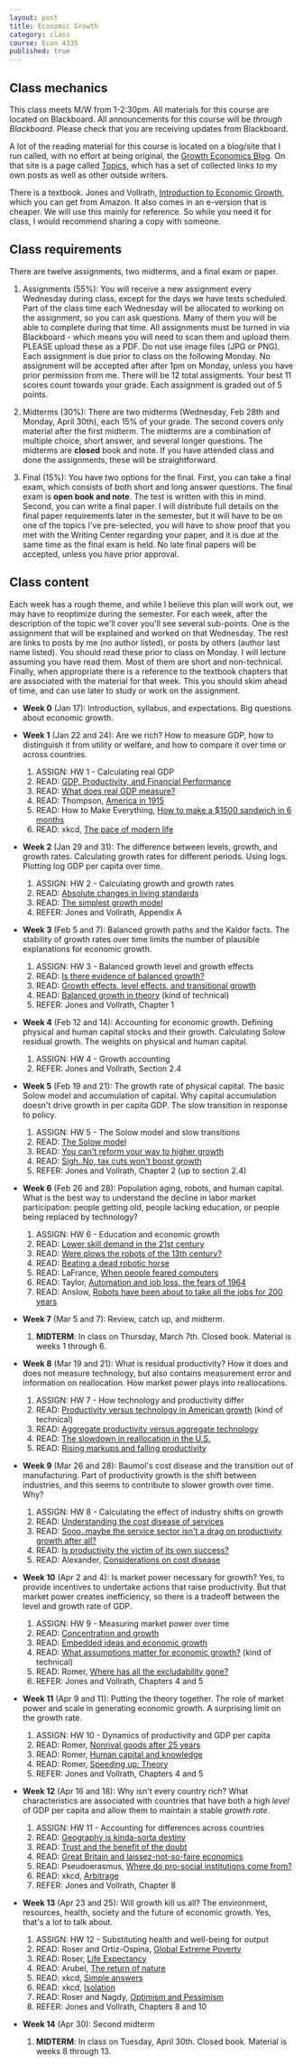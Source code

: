 ```yaml
---
layout: post
title: Economic Growth
category: class
course: Econ 4335
published: true
---
```


## Class mechanics
This class meets M/W from 1-2:30pm. All materials for this course are located on Blackboard. All announcements for this course will be *through Blackboard*. Please check that you are receiving updates from Blackboard.

A lot of the reading material for this course is located on a blog/site that I run called, with no effort at being original, the [Growth Economics Blog](https://growthecon.com). On that site is a page called [Topics](https://growthecon.com/topics/), which has a set of collected links to my own posts as well as other outside writers. 

There is a textbook. Jones and Vollrath, [Introduction to Economic Growth](http://amzn.to/2DGGm5m), which you can get from Amazon. It also comes in an e-version that is cheaper. We will use this mainly for reference. So while you need it for class, I would recommend sharing a copy with someone.

## Class requirements
There are twelve assignments, two midterms, and a final exam or paper.

1. Assignments (55%): You will receive a new assignment every Wednesday during class, except for the days we have tests scheduled. Part of the class time each Wednesday will be allocated to working on the assignment, so you can ask questions. Many of them you will be able to complete during that time. All assignments must be turned in via Blackboard - which means you will need to scan them and upload them. PLEASE upload these as a PDF. Do not use image files (JPG or PNG). Each assignment is due prior to class on the following Monday. No assignment will be accepted after after 1pm on Monday, unless you have prior permission from me. There will be 12 total assigments. Your best 11 scores count towards your grade. Each assignment is graded out of 5 points.

2. Midterms (30%): There are two midterms (Wednesday, Feb 28th and Monday, April 30th), each 15% of your grade. The second covers only material after the first midterm. The midterms are a combination of multiple choice, short answer, and several longer questions. The midterms are **closed** book and note. If you have attended class and done the assignments, these will be straightforward. 

3. Final (15%): You have two options for the final. First, you can take a final exam, which consists of both short and long answer questions. The final exam is **open book and note**. The test is written with this in mind. Second, you can write a final paper. I will distribute full details on the final paper requirements later in the semester, but it will have to be on one of the topics I've pre-selected, you will have to show proof that you met with the Writing Center regarding your paper, and it is due at the same time as the final exam is held. No late final papers will be accepted, unless you have prior approval.

## Class content
Each week has a rough theme, and while I believe this plan will work out, we may have to reoptimize during the semester. For each week, after the description of the topic we'll cover you'll see several sub-points. One is the assignment that will be explained and worked on that Wednesday. The rest are links to posts by me (no author listed), or posts by others (author last name listed). You should read these prior to class on Monday. I will lecture assuming you have read them. Most of them are short and non-technical. Finally, when appropriate there is a reference to the textbook chapters that are associated with the material for that week. This you should skim ahead of time, and can use later to study or work on the assignment.

- **Week 0** (Jan 17): Introduction, syllabus, and expectations. Big questions about economic growth.

- **Week 1** (Jan 22 and 24): Are we rich? How to measure GDP, how to distinguish it from utility or welfare, and how to compare it over time or across countries.
	1. ASSIGN: HW 1 - Calculating real GDP
	3. READ: [GDP, Productivity, and Financial Performance](https://growthecon.com/blog/Accounting-Profits/)
	4. READ: [What does real GDP measure?](https://growthecon.com/blog/what-does-real-gdp-measure/)
	5. READ: Thompson, [America in 1915](https://www.theatlantic.com/business/archive/2016/02/america-in-1915/462360/?utm_source=nl__link8_021216)
	6. READ: How to Make Everything, [How to make a $1500 sandwich in 6 months](https://www.youtube.com/watch?v=URvWSsAgtJE)
	7. READ: xkcd, [The pace of modern life](https://xkcd.com/1227/)

- **Week 2** (Jan 29 and 31): The difference between levels, growth, and growth rates. Calculating growth rates for different periods. Using logs. Plotting log GDP per capita over time.
	1. ASSIGN: HW 2 - Calculating growth and growth rates
	2. READ: [Absolute changes in living standards](https://growthecon.com/blog/Absolute-Growth/)
	3. READ: [The simplest growth model](https://growthecon.com/blog/the-simplest-growth-model/)
	3. REFER: Jones and Vollrath, Appendix A

- **Week 3** (Feb 5 and 7): Balanced growth paths and the Kaldor facts. The stability of growth rates over time limits the number of plausible explanations for economic growth.
	1. ASSIGN: HW 3 - Balanced growth level and growth effects
	2. READ: [Is there evidence of balanced growth?](https://growthecon.com/blog/BGP-Empirics/)
	3. READ: [Growth effects, level effects, and transitional growth](https://growthecon.com/blog/growth-effects-level-effects-and-transitional-growth/)
	4. READ: [Balanced growth in theory](https://growthecon.com/blog/BGP/) (kind of technical)
	3. REFER: Jones and Vollrath, Chapter 1

- **Week 4** (Feb 12 and 14): Accounting for economic growth. Defining physical and human capital stocks and their growth. Calculating Solow residual growth. The weights on physical and human capital.
	1. ASSIGN: HW 4 - Growth accounting
	3. REFER: Jones and Vollrath, Section 2.4

- **Week 5** (Feb 19 and 21): The growth rate of physical capital. The basic Solow model and accumulation of capital. Why capital accumulation doesn't drive growth in per capita GDP. The slow transition in response to policy.
	1. ASSIGN: HW 5 - The Solow model and slow transitions
	2. READ: [The Solow model](https://growthecon.com/blog/the-solow-model/) 
	3. READ: [You can't reform your way to higher growth](https://growthecon.com/blog/you-cant-reform-your-way-to-rapid-growth/)
	4. READ: [Sigh..No, tax cuts won't boost growth](https://growthecon.com/blog/Taxes-Growth/)
	3. REFER: Jones and Vollrath, Chapter 2 (up to section 2.4)

- **Week 6** (Feb 26 and 28): Population aging, robots, and human capital. What is the best way to understand the decline in labor market participation: people getting old, people lacking education, or people being replaced by technology?
	1. ASSIGN: HW 6 - Education and economic growth
	2. READ: [Lower skill demand in the 21st century](https://growthecon.com/blog/lower-skill-demand-in-the-21st-century/)
	3. READ: [Were plows the robots of the 13th century?](https://growthecon.com/blog/plows-were-the-robots-of-the-13th-century/)
	4. READ: [Beating a dead robotic horse](https://growthecon.com/blog/beating-a-dead-robotic-horse/)
	5. READ: LaFrance, [When people feared computers](https://www.theatlantic.com/technology/archive/2015/03/when-people-feared-computers/388919/)
	6. READ: Taylor, [Automation and job loss, the fears of 1964](http://conversableeconomist.blogspot.com/2014/12/automation-and-job-loss-fears-of-1964.html)
	7. READ: Anslow, [Robots have been about to take all the jobs for 200 years](https://timeline.com/robots-have-been-about-to-take-all-the-jobs-for-more-than-200-years-5c9c08a2f41d)

- **Week 7** (Mar 5 and 7): Review, catch up, and midterm.
	1. **MIDTERM**: In class on Thursday, March 7th. Closed book. Material is weeks 1 through 6.

- **Week 8** (Mar 19 and 21): What is residual productivity? How it does and does not measure technology, but also contains measurement error and information on reallocation. How market power plays into reallocations.
	1. ASSIGN: HW 7 - How technology and productivity differ
	2. READ: [Productivity versus technology in American growth](https://growthecon.com/blog/Gordon-TFP/) (kind of technical)
	3. READ: [Aggregate productivity versus aggregate technology](https://growthecon.com/blog/TFP-With-Profits/)
	4. READ: [The slowdown in reallocation in the U.S.](https://growthecon.com/blog/the-slowdown-in-reallocation-in-the-u-s/)
	5. READ: [Rising markups and falling productivity](https://growthecon.com/blog/DE-Markups/)

- **Week 9** (Mar 26 and 28): Baumol's cost disease and the transition out of manufacturing. Part of productivity growth is the shift between industries, and this seems to contribute to slower growth over time. Why? 
	1. ASSIGN: HW 8 - Calculating the effect of industry shifts on growth
	2. READ: [Understanding the cost disease of services](https://growthecon.com/blog/What-You-Spend/)
	3. READ: [Sooo..maybe the service sector isn't a drag on productivity growth after all?](https://growthecon.com/blog/Roy/)
	4. READ: [Is productivity the victim of its own success?](https://growthecon.com/blog/Baumol/)
	2. READ: Alexander, [Considerations on cost disease](http://slatestarcodex.com/2017/02/09/considerations-on-cost-disease/)

- **Week 10** (Apr 2 and 4): Is market power necessary for growth? Yes, to provide incentives to undertake actions that raise productivity. But that market power creates inefficiency, so there is a tradeoff between the level and growth rate of GDP. 
	1. ASSIGN: HW 9 - Measuring market power over time
	2. READ: [Concentration and growth](https://growthecon.com/blog/Comp-Growth/)
	3. READ: [Embedded ideas and economic growth](https://growthecon.com/blog/embedded-ideas-and-economic-growth/)
	4. READ: [What assumptions matter for economic growth?](https://growthecon.com/blog/what-assumptions-matter-for-growth-theory/) (kind of technical)
	8. READ: Romer, [Where has all the excludability gone?](https://paulromer.net/where-has-all-the-excludability-gone/)
	1. REFER: Jones and Vollrath, Chapters 4 and 5

- **Week 11** (Apr 9 and 11): Putting the theory together. The role of market power and scale in generating economic growth. A surprising limit on the growth rate. 
	1. ASSIGN: HW 10 - Dynamics of productivity and GDP per capita
	5. READ: Romer, [Nonrival goods after 25 years](https://paulromer.net/nonrival-goods-after-25-years/)
	6. READ: Romer, [Human capital and knowledge](https://paulromer.net/human-capital-and-knowledge/)
	7. READ: Romer, [Speeding up: Theory](https://paulromer.net/speeding-up-theory/)
	1. REFER: Jones and Vollrath, Chapters 4 and 5

- **Week 12** (Apr 16 and 18): Why isn't every country rich? What characteristics are associated with countries that have both a high *level* of GDP per capita and allow them to maintain a stable *growth rate*. 
	1. ASSIGN: HW 11 - Accounting for differences across countries
	2. READ: [Geography is kinda-sorta destiny](https://growthecon.com/blog/geography-is-kinda-sorta-destiny/)
	3. READ: [Trust and the benefit of the doubt](https://growthecon.com/blog/trust-and-the-benefit-of-the-doubt/)
	4. READ: [Great Britain and laissez-not-so-faire economics](https://growthecon.com/blog/great-britain-and-laissez-not-so-faire-economics/)
	3. READ: Pseudoerasmus, [Where do pro-social institutions come from?](https://pseudoerasmus.com/2015/10/04/ce/)
	4. READ: xkcd, [Arbitrage](https://xkcd.com/1499/)
	5. REFER: Jones and Vollrath, Chapter 8

- **Week 13** (Apr 23 and 25): Will growth kill us all? The environment, resources, health, society and the future of economic growth. Yes, that's a lot to talk about.
	1. ASSIGN: HW 12 - Substituting health and well-being for output
	3. READ: Roser and Ortiz-Ospina, [Global Extreme Poverty](https://ourworldindata.org/extreme-poverty/)
	4. READ: Roser, [Life Expectancy](https://ourworldindata.org/life-expectancy/)
	4. READ: Arubel, [The return of nature](https://thebreakthrough.org/index.php/journal/past-issues/issue-5/the-return-of-nature)
	5. READ: xkcd, [Simple answers](https://xkcd.com/1289/)
	6. READ: xkcd, [Isolation](https://xkcd.com/1601/)
	7. READ: Roser and Nagdy, [Optimism and Pessimism](https://ourworldindata.org/optimism-pessimism/)
	5. REFER: Jones and Vollrath, Chapters 8 and 10

- **Week 14** (Apr 30): Second midterm
	1. **MIDTERM**: In class on Tuesday, April 30th. Closed book. Material is weeks 8 through 13.